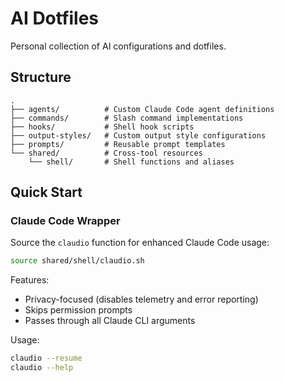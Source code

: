 # AI Dotfiles

Personal collection of AI configurations and dotfiles.

## Structure

```
.
├── agents/          # Custom Claude Code agent definitions
├── commands/        # Slash command implementations
├── hooks/           # Shell hook scripts
├── output-styles/   # Custom output style configurations
├── prompts/         # Reusable prompt templates
└── shared/          # Cross-tool resources
    └── shell/       # Shell functions and aliases
```

## Quick Start

### Claude Code Wrapper

Source the `claudio` function for enhanced Claude Code usage:

```bash
source shared/shell/claudio.sh
```

Features:
- Privacy-focused (disables telemetry and error reporting)
- Skips permission prompts
- Passes through all Claude CLI arguments

Usage:
```bash
claudio --resume
claudio --help
```
